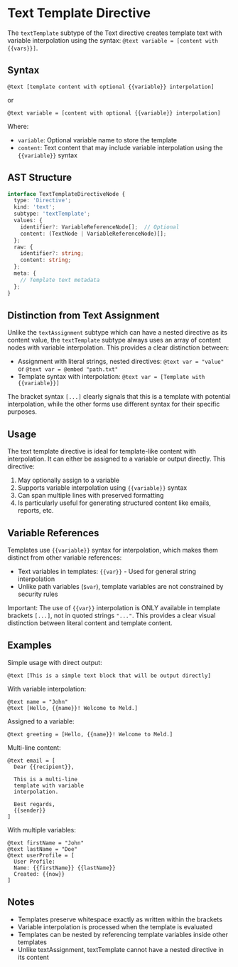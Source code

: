 # Text Template Directive

The `textTemplate` subtype of the Text directive creates template text with variable interpolation using the syntax: `@text variable = [content with {{vars}}]`.

## Syntax

```
@text [template content with optional {{variable}} interpolation]
```

or

```
@text variable = [content with optional {{variable}} interpolation]
```

Where:
- `variable`: Optional variable name to store the template
- `content`: Text content that may include variable interpolation using the `{{variable}}` syntax

## AST Structure

```typescript
interface TextTemplateDirectiveNode {
  type: 'Directive';
  kind: 'text';
  subtype: 'textTemplate';
  values: {
    identifier?: VariableReferenceNode[];  // Optional
    content: (TextNode | VariableReferenceNode)[];
  };
  raw: {
    identifier?: string;
    content: string;
  };
  meta: {
    // Template text metadata
  };
}
```

## Distinction from Text Assignment

Unlike the `textAssignment` subtype which can have a nested directive as its content value, the `textTemplate` subtype always uses an array of content nodes with variable interpolation. This provides a clear distinction between:

- Assignment with literal strings, nested directives: `@text var = "value"` or `@text var = @embed "path.txt"`
- Template syntax with interpolation: `@text var = [Template with {{variable}}]`

The bracket syntax `[...]` clearly signals that this is a template with potential interpolation, while the other forms use different syntax for their specific purposes.

## Usage

The text template directive is ideal for template-like content with interpolation. It can either be assigned to a variable or output directly. This directive:

1. May optionally assign to a variable
2. Supports variable interpolation using `{{variable}}` syntax
3. Can span multiple lines with preserved formatting
4. Is particularly useful for generating structured content like emails, reports, etc.

## Variable References

Templates use `{{variable}}` syntax for interpolation, which makes them distinct from other variable references:
- Text variables in templates: `{{var}}` - Used for general string interpolation
- Unlike path variables (`$var`), template variables are not constrained by security rules

Important: The use of `{{var}}` interpolation is ONLY available in template brackets `[...]`, not in quoted strings `"..."`. This provides a clear visual distinction between literal content and template content.

## Examples

Simple usage with direct output:
```
@text [This is a simple text block that will be output directly]
```

With variable interpolation:
```
@text name = "John"
@text [Hello, {{name}}! Welcome to Meld.]
```

Assigned to a variable:
```
@text greeting = [Hello, {{name}}! Welcome to Meld.]
```

Multi-line content:
```
@text email = [
  Dear {{recipient}},
  
  This is a multi-line
  template with variable
  interpolation.
  
  Best regards,
  {{sender}}
]
```

With multiple variables:
```
@text firstName = "John"
@text lastName = "Doe"
@text userProfile = [
  User Profile:
  Name: {{firstName}} {{lastName}}
  Created: {{now}}
]
```

## Notes

- Templates preserve whitespace exactly as written within the brackets
- Variable interpolation is processed when the template is evaluated
- Templates can be nested by referencing template variables inside other templates
- Unlike textAssignment, textTemplate cannot have a nested directive in its content